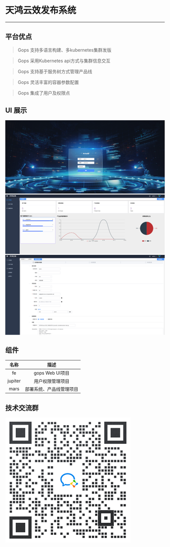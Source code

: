 # 天鸿云效发布系统
---
## 平台优点

> Gops 支持多语言构建、多kubernetes集群发版

> Gops 采用Kubernetes api方式与集群信息交互

> Gops 支持基于服务树方式管理产品线

> Gops 灵活丰富的容器参数配置

> Gops 集成了用户及权限点

## UI 展示
![ui](./imgs/login.png)
![dashboard](./imgs/dashboard.png)
![task](./imgs/task.png)

## 组件
|名称|描述|
|:--:|:--:|
|fe|gops Web UI项目|
|jupiter|用户权限管理项目|
|mars|部署系统、产品线管理项目|

## 技术交流群
![交流群](./imgs/wxq.png)